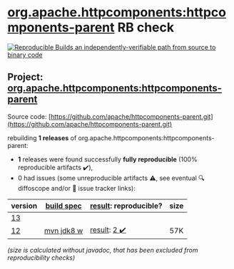 [org.apache.httpcomponents:httpcomponents-parent](https://search.maven.org/artifact/org.apache.httpcomponents/httpcomponents-parent/) RB check
=======

[![Reproducible Builds](https://reproducible-builds.org/images/logos/rb.svg) an independently-verifiable path from source to binary code](https://reproducible-builds.org/)

## Project: [org.apache.httpcomponents:httpcomponents-parent](https://search.maven.org/artifact/org.apache.httpcomponents/httpcomponents-parent/)

Source code: [https://github.com/apache/httpcomponents-parent.git](https://github.com/apache/httpcomponents-parent.git)

rebuilding **1 releases** of org.apache.httpcomponents:httpcomponents-parent:
- **1** releases were found successfully **fully reproducible** (100% reproducible artifacts :heavy_check_mark:),
- 0 had issues (some unreproducible artifacts :warning:, see eventual :mag: diffoscope and/or :memo: issue tracker links):

| version | [build spec](/BUILDSPEC.md) | [result](https://reproducible-builds.org/docs/jvm/): reproducible? | size |
| -- | --------- | ------ | -- |
| [13](https://search.maven.org/artifact/org.apache.httpcomponents/httpcomponents-parent/13/pom) | | | |
| [12](https://search.maven.org/artifact/org.apache.httpcomponents/httpcomponents-parent/12/pom) | [mvn jdk8 w](httpcomponents-parent-12.buildspec) | [result](httpcomponents-parent-12.buildinfo): [2 :heavy_check_mark: ](httpcomponents-parent-12.buildcompare) | 57K |

<i>(size is calculated without javadoc, that has been excluded from reproducibility checks)</i>
